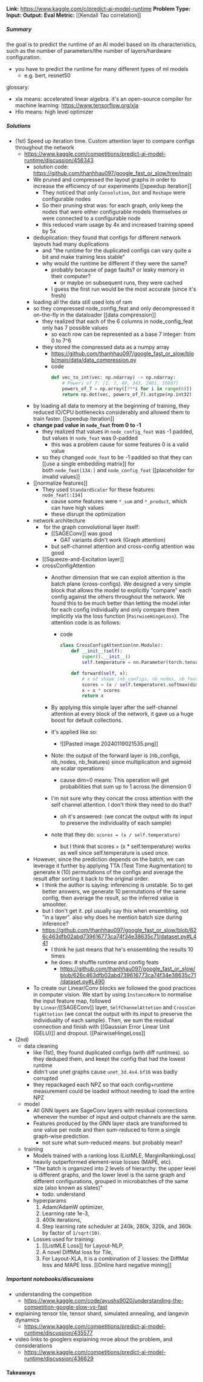 **Link:** https://www.kaggle.com/c/predict-ai-model-runtime
**Problem Type:** 
**Input:** 
**Output:** 
**Eval Metric:** [[Kendall Tau correlation]]
##### Summary
the goal is to predict the runtime of an AI model based on its characteristics, such as the number of parameters/the number of layers/hardware configuration.
- you have to predict the runtime for many different types of ml models
	- e.g. bert, resnet50

glossary:
- xla means: accelerated linear algebra. it's an open-source compiler for machine learning: https://www.tensorflow.org/xla
- Hlo means: high level optimizer
##### Solutions
- (1st) Speed up iteration time. Custom attention layer to compare configs throughout the network
	-  https://www.kaggle.com/competitions/predict-ai-model-runtime/discussion/456343
		- solution code: https://github.com/thanhhau097/google_fast_or_slow/tree/main
		- We pruned and compressed the layout graphs in order to increase the efficiency of our experiments [[speedup iteration]]
			- They noticed that only `Convolution`, `Dot` and `Reshape` were configurable nodes
			- So their pruning strat was: for each graph, only keep the nodes that were either configurable models themselves or were connected to a configurable node
			- this reduced vram usage by 4x and increased training speed by 5x
		- deduplication: they found that configs for different network layouts had many duplications
			- and "the runtime for the duplicated configs can vary quite a bit and make training less stable"
			- why would the runtime be different if they were the same?
				- probably because of page faults? or leaky memory in their computer?
					- or maybe on subsequent runs, they were cached
				- I guess the first run would be the most accurate (since it's fresh)
		- loading all the data still used lots of ram
		- so they compressed node_config_feat and only decompressed it on-the-fly in the dataloader [[data compression]]
			- they realized that each of the 6 columns in node_config_feat only has 7 possible values
				- so each row can be represented as a base 7 integer: from 0 to 7^6
			- they stored the compressed data as a numpy array
				- https://github.com/thanhhau097/google_fast_or_slow/blob/main/data/data_compression.py
				- code
					```python
					def vec_to_int(vec: np.ndarray) -> np.ndarray:
					    # Powers of 7: [1, 7, 49, 343, 2401, 16807]
					    powers_of_7 = np.array([7**i for i in range(6)])
					    return np.dot(vec, powers_of_7).astype(np.int32)
					```
		- by loading all data to memory at the beginning of training, they reduced IO/CPU bottlenecks considerably and allowed them to train faster. [[speedup iteration]]
		- **change pad value in `node_feat` from 0 to -1**
			- they realized that values in `node_config_feat` was -1 padded, but values in `node_feat` was 0-padded
				- this was a problem cause for some features 0 is a valid value
			- so they changed `node_feat` to be -1 padded so that they can [[use a single embedding matrix]] for both `node_feat[134:]` and `node_config_feat` [[placeholder for invalid values]]
		- [[normalize features]]
			- They used `StandardScaler` for these features: `node_feat[:134]`
				- cause some features were `*_sum` and `*_product`, which can have high values
				- these disrupt the optimization
		- network architecture
			-  for the graph convolutional layer itself:
				- [[SAGEConv]] was good
					- GAT variants didn't work (Graph attention)
				- but self-channel attention and cross-config attention was good
			- [[Squeeze-and-Excitation layer]]
			- crossConfigAttention
				- Another dimension that we can exploit attention is the batch plane (cross-configs). We designed a very simple block that allows the model to explicitly "compare" each config against the others throughout the network. We found this to be much better than letting the model infer for each config individually and only compare them implicitly via the loss function (`PairwiseHingeLoss`). The attention code is as follows:
					- code
						```python
						class CrossConfigAttention(nn.Module):
						    def __init__(self):
						        super().__init__()
						        self.temperature = nn.Parameter(torch.tensor(0.5))
						
						    def forward(self, x):
						        # x of shape (nb_configs, nb_nodes, nb_features)
						        scores = (x / self.temperature).softmax(dim=0)
						        x = x * scores
						        return x
						```
	
				- By applying this simple layer after the self-channel attention at every block of the network, it gave us a huge boost for default collections.
				- it's applied like so:
					- ![[Pasted image 20240119021535.png]]
				- Note: the output of the forward layer is (nb_configs, nb_nodes, nb_features) since multiplication and sigmoid are scalar operations
					- cause dim=0 means: This operation will get probabilities that sum up to 1 across the dimension 0
				- I'm not sure why they concat the cross attention with the self channel attention. I don't think they need to do that?
					- oh it's answered: (we concat the output with its input to preserve the individuality of each sample)
				- note that they do: `scores = (x / self.temperature)`
					- but I think that scores = (x * self.temperature) works as well since self.temperature is used once.
		- However, since the prediction depends on the batch, we can leverage it further by applying TTA (Test Time Augmentation) to generate `N` (10) permutations of the configs and average the result after sorting it back to the original order.
			- I think the author is saying: inferencing is unstable. So to get better answers, we generate 10 permutations of the same config, then average the result, so the inferred value is smoohter.
			- but I don't get it. ppl usually say this when ensembling, not "in a layer". also why does he mention batch size during inference?
			- https://github.com/thanhhau097/google_fast_or_slow/blob/626c463dfb02abd739616773ca74f34e38635c71/dataset.py#L441
				- I think he just means that he's enssembling the results 10 times
				- he does: # shuffle runtime and config feats
					- https://github.com/thanhhau097/google_fast_or_slow/blob/626c463dfb02abd739616773ca74f34e38635c71/dataset.py#L490
		- To create our Linear/Conv blocks we followed the good practices in computer vision. We start by using `InstanceNorm` to normalise the input feature map, followed by `Linear`/[[SAGEConv]] layer, `SelfChannelAttetion` and `CrossConfigAttetion` (we concat the output with its input to preserve the individuality of each sample). Then, we sum the residual connection and finish with [[Gaussian Error Linear Unit (GELU)]] and dropout.
		[[PairwiseHingeLoss]]
- (2nd)
	- data cleaning
		- like (1st), they found duplicated configs (with diff runtimes). so they deduped them, and keept the config that had the lowest runtime
		- didn't use unet graphs cause `unet_3d.4x4.bf16` was badly corrupted
		- they repackaged each NPZ so that each config+runtime measurement could be loaded without needing to load the entire NPZ
	- model
		- All GNN layers are SageConv layers with residual connections whenever the number of input and output channels are the same.
		- Features produced by the GNN layer stack are transformed to one value per node and then sum-reduced to form a single graph-wise prediction.
			- not sure what sum-reduced means. but probably mean?
	- training
		- Models trained with a ranking loss (ListMLE, MarginRankingLoss) heavily outperformed element-wise losses (MAPE, etc).
		- "The batch is organized into 2 levels of hierarchy: the upper level is different graphs, and the lower level is the same graph and different configurations, grouped in microbatches of the same size (also known as slates)"
			- todo: understand
		- hyperparams
			1. Adam/AdamW optimizer,
			2. Learning rate 1e-3,
			3. 400k iterations,
			4. Step learning rate scheduler at 240k, 280k, 320k, and 360k by factor of `1/sqrt(10)`.
		- Losses used for training:
			1. [[ListMLE Loss]] for Layout-NLP,
			2. A novel DiffMat loss for Tile,
			3. For Layout-XLA, it is a combination of 2 losses: the DiffMat loss and MAPE loss.
[[Online hard negative mining]]

##### Important notebooks/discussions
- understanding the competition
	- https://www.kaggle.com/code/ayushs9020/understanding-the-competition-google-slow-vs-fast
- explaining tensor tile, tensor shard, simulated annealing, and langevin dynamics
	- https://www.kaggle.com/competitions/predict-ai-model-runtime/discussion/435577
- video links to googlers explaining mroe about the problem, and considerations
	- https://www.kaggle.com/competitions/predict-ai-model-runtime/discussion/436629

#### Takeaways